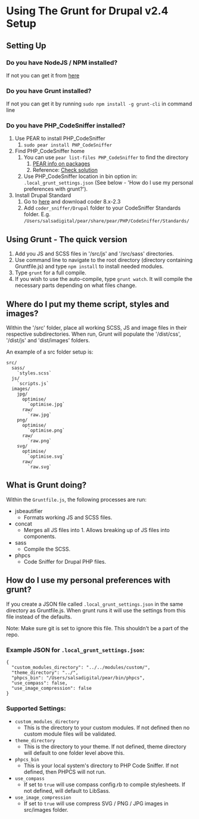 Using The Grunt for Drupal v2.4 Setup
=======

Setting Up
-----------

### Do you have NodeJS / NPM installed?

If not you can get it from [here](https://nodejs.org/download/)

### Do you have Grunt installed?

If not you can get it by running `sudo npm install -g grunt-cli` in command line

### Do you have PHP_CodeSniffer installed?

  1. Use PEAR to install PHP_CodeSniffer
     1. `sudo pear install PHP_CodeSniffer`
  2. Find PHP_CodeSniffer home
     1. You can use `pear list-files PHP_CodeSniffer` to find the directory
         1. [PEAR info on packages](https://pear.php.net/manual/en/guide.users.commandline.packageinfo.php)
         2. Reference: [Check solution](http://stackoverflow.com/questions/14257209/php-codesniffer-include-once-error)
     2. Use PHP_CodeSniffer location in bin option in:
        `.local_grunt_settings.json` (See below - 'How do I use my personal preferences with grunt?').
  3. Install Drupal Standard
     1. Go to [here](https://www.drupal.org/project/coder) and download coder 8.x-2.3
     2. Add `coder_sniffer/Drupal` folder to your CodeSniffer Standards folder.
        E.g. `/Users/salsadigital/pear/share/pear/PHP/CodeSniffer/Standards/`

Using Grunt - The quick version
-----------

  1. Add you JS and SCSS files in '/src/js' and '/src/sass' directories.
  2. Use command line to navigate to the root directory (directory containing Gruntfile.js) and type `npm install` to install needed modules.
  3. Type `grunt` for a full compile.
  4. If you wish to use the auto-compile, type `grunt watch`. It will compile the necessary parts depending on what files change.

Where do I put my theme script, styles and images?
-----------

Within the '/src' folder, place all working SCSS, JS and image files in their respective subdirectories.
When run, Grunt will populate the '/dist/css', '/dist/js' and 'dist/images' folders.

An example of a src folder setup is:
```
src/
  sass/
    `styles.scss`
  js/
    `scripts.js`
  images/
    jpg/
      optimise/
        `optimise.jpg`
      raw/
        `raw.jpg`
    png/
      optimise/
        `optimise.png`
      raw/
        `raw.png`
    svg/
      optimise/
        `optimise.svg`
      raw/
        `raw.svg`
```

What is Grunt doing?
-----------

Within the `Gruntfile.js`, the following processes are run:

  * jsbeautifier
    * Formats working JS and SCSS files.
  * concat
    * Merges all JS files into 1. Allows breaking up of JS files into components.
  * sass
    * Compile the SCSS.
  * phpcs
    * Code Sniffer for Drupal PHP files.

How do I use my personal preferences with grunt?
-----------

If you create a JSON file called `.local_grunt_settings.json` in the same directory
as Gruntfile.js.  When grunt runs it will use the settings from this file instead of
the defaults.

Note: Make sure git is set to ignore this file. This shouldn't be a part of the repo.

### Example JSON for `.local_grunt_settings.json`:
```
{
  "custom_modules_directory": "../../modules/custom/",
  "theme_directory": "../",
  "phpcs_bin": "/Users/salsadigital/pear/bin/phpcs",
  "use_compass": false,
  "use_image_compression": false
}
```

### Supported Settings:
- `custom_modules_directory`
  - This is the directory to your custom modules.
    If not defined then no custom module files will be validated.
- `theme_directory`
  - This is the directory to your theme.
    If not defined, theme directory will default to one folder level above this.
- `phpcs_bin`
  - This is your local system's directory to PHP Code Sniffer.
    If not defined, then PHPCS will not run.
- `use_compass`
  - If set to `true` will use compass config.rb to compile stylesheets.
    If not defined, will default to LibSass.
- `use_image_compression`
  - If set to `true` will use compress SVG / PNG / JPG images in src/images folder.